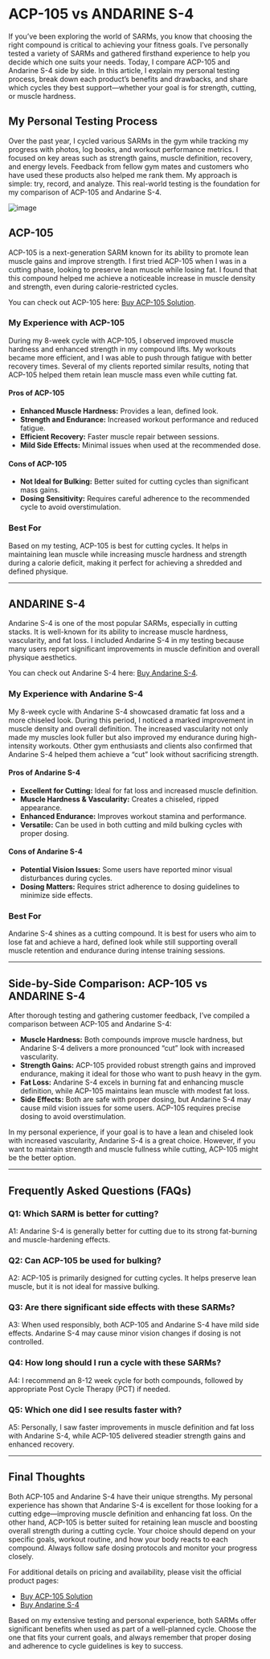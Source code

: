 <!-- Start of Article -->
<h1>ACP-105 vs ANDARINE S-4</h1>

<p>If you’ve been exploring the world of SARMs, you know that choosing the right compound is critical to achieving your fitness goals. I’ve personally tested a variety of SARMs and gathered firsthand experience to help you decide which one suits your needs. Today, I compare ACP-105 and Andarine S-4 side by side. In this article, I explain my personal testing process, break down each product’s benefits and drawbacks, and share which cycles they best support—whether your goal is for strength, cutting, or muscle hardness.</p>

<h2>My Personal Testing Process</h2>
<p>Over the past year, I cycled various SARMs in the gym while tracking my progress with photos, log books, and workout performance metrics. I focused on key areas such as strength gains, muscle definition, recovery, and energy levels. Feedback from fellow gym mates and customers who have used these products also helped me rank them. My approach is simple: try, record, and analyze. This real-world testing is the foundation for my comparison of ACP-105 and Andarine S-4.</p>

![image](https://github.com/user-attachments/assets/4b53c51e-2d8d-40e8-82b7-258a945cf8bb)


<h2>ACP-105</h2>
<p>ACP-105 is a next-generation SARM known for its ability to promote lean muscle gains and improve strength. I first tried ACP-105 when I was in a cutting phase, looking to preserve lean muscle while losing fat. I found that this compound helped me achieve a noticeable increase in muscle density and strength, even during calorie-restricted cycles.</p>
<p>You can check out ACP-105 here: <a href="https://www.chemyo.com/product/acp-105-solution/?campaign=github&ref=166" target="_blank">Buy ACP-105 Solution</a>.</p>

<h3>My Experience with ACP-105</h3>
<p>During my 8-week cycle with ACP-105, I observed improved muscle hardness and enhanced strength in my compound lifts. My workouts became more efficient, and I was able to push through fatigue with better recovery times. Several of my clients reported similar results, noting that ACP-105 helped them retain lean muscle mass even while cutting fat.</p>

<h4>Pros of ACP-105</h4>
<ul>
  <li><strong>Enhanced Muscle Hardness:</strong> Provides a lean, defined look.</li>
  <li><strong>Strength and Endurance:</strong> Increased workout performance and reduced fatigue.</li>
  <li><strong>Efficient Recovery:</strong> Faster muscle repair between sessions.</li>
  <li><strong>Mild Side Effects:</strong> Minimal issues when used at the recommended dose.</li>
</ul>

<h4>Cons of ACP-105</h4>
<ul>
  <li><strong>Not Ideal for Bulking:</strong> Better suited for cutting cycles than significant mass gains.</li>
  <li><strong>Dosing Sensitivity:</strong> Requires careful adherence to the recommended cycle to avoid overstimulation.</li>
</ul>

<h3>Best For</h3>
<p>Based on my testing, ACP-105 is best for cutting cycles. It helps in maintaining lean muscle while increasing muscle hardness and strength during a calorie deficit, making it perfect for achieving a shredded and defined physique.</p>

<hr />

<h2>ANDARINE S-4</h2>
<p>Andarine S-4 is one of the most popular SARMs, especially in cutting stacks. It is well-known for its ability to increase muscle hardness, vascularity, and fat loss. I included Andarine S-4 in my testing because many users report significant improvements in muscle definition and overall physique aesthetics.</p>
<p>You can check out Andarine S-4 here: <a href="https://brutalforce.com/product/andalean/?_ef_transaction_id=&uid=64&oid=5&affid=144&source_id=github" target="_blank">Buy Andarine S-4</a>.</p>

<h3>My Experience with Andarine S-4</h3>
<p>My 8-week cycle with Andarine S-4 showcased dramatic fat loss and a more chiseled look. During this period, I noticed a marked improvement in muscle density and overall definition. The increased vascularity not only made my muscles look fuller but also improved my endurance during high-intensity workouts. Other gym enthusiasts and clients also confirmed that Andarine S-4 helped them achieve a “cut” look without sacrificing strength.</p>

<h4>Pros of Andarine S-4</h4>
<ul>
  <li><strong>Excellent for Cutting:</strong> Ideal for fat loss and increased muscle definition.</li>
  <li><strong>Muscle Hardness & Vascularity:</strong> Creates a chiseled, ripped appearance.</li>
  <li><strong>Enhanced Endurance:</strong> Improves workout stamina and performance.</li>
  <li><strong>Versatile:</strong> Can be used in both cutting and mild bulking cycles with proper dosing.</li>
</ul>

<h4>Cons of Andarine S-4</h4>
<ul>
  <li><strong>Potential Vision Issues:</strong> Some users have reported minor visual disturbances during cycles.</li>
  <li><strong>Dosing Matters:</strong> Requires strict adherence to dosing guidelines to minimize side effects.</li>
</ul>

<h3>Best For</h3>
<p>Andarine S-4 shines as a cutting compound. It is best for users who aim to lose fat and achieve a hard, defined look while still supporting overall muscle retention and endurance during intense training sessions.</p>

<hr />

<h2>Side-by-Side Comparison: ACP-105 vs ANDARINE S-4</h2>
<p>After thorough testing and gathering customer feedback, I’ve compiled a comparison between ACP-105 and Andarine S-4:</p>
<ul>
  <li><strong>Muscle Hardness:</strong> Both compounds improve muscle hardness, but Andarine S-4 delivers a more pronounced “cut” look with increased vascularity.</li>
  <li><strong>Strength Gains:</strong> ACP-105 provided robust strength gains and improved endurance, making it ideal for those who want to push heavy in the gym.</li>
  <li><strong>Fat Loss:</strong> Andarine S-4 excels in burning fat and enhancing muscle definition, while ACP-105 maintains lean muscle with modest fat loss.</li>
  <li><strong>Side Effects:</strong> Both are safe with proper dosing, but Andarine S-4 may cause mild vision issues for some users. ACP-105 requires precise dosing to avoid overstimulation.</li>
</ul>
<p>In my personal experience, if your goal is to have a lean and chiseled look with increased vascularity, Andarine S-4 is a great choice. However, if you want to maintain strength and muscle fullness while cutting, ACP-105 might be the better option.</p>

<hr />

<h2>Frequently Asked Questions (FAQs)</h2>

<h3>Q1: Which SARM is better for cutting?</h3>
<p>A1: Andarine S-4 is generally better for cutting due to its strong fat-burning and muscle-hardening effects.</p>

<h3>Q2: Can ACP-105 be used for bulking?</h3>
<p>A2: ACP-105 is primarily designed for cutting cycles. It helps preserve lean muscle, but it is not ideal for massive bulking.</p>

<h3>Q3: Are there significant side effects with these SARMs?</h3>
<p>A3: When used responsibly, both ACP-105 and Andarine S-4 have mild side effects. Andarine S-4 may cause minor vision changes if dosing is not controlled.</p>

<h3>Q4: How long should I run a cycle with these SARMs?</h3>
<p>A4: I recommend an 8-12 week cycle for both compounds, followed by appropriate Post Cycle Therapy (PCT) if needed.</p>

<h3>Q5: Which one did I see results faster with?</h3>
<p>A5: Personally, I saw faster improvements in muscle definition and fat loss with Andarine S-4, while ACP-105 delivered steadier strength gains and enhanced recovery.</p>

<hr />

<h2>Final Thoughts</h2>
<p>Both ACP-105 and Andarine S-4 have their unique strengths. My personal experience has shown that Andarine S-4 is excellent for those looking for a cutting edge—improving muscle definition and enhancing fat loss. On the other hand, ACP-105 is better suited for retaining lean muscle and boosting overall strength during a cutting cycle. Your choice should depend on your specific goals, workout routine, and how your body reacts to each compound. Always follow safe dosing protocols and monitor your progress closely.</p>

<p>For additional details on pricing and availability, please visit the official product pages:</p>
<ul>
  <li><a href="https://www.chemyo.com/product/acp-105-solution/?campaign=github&ref=166" target="_blank">Buy ACP-105 Solution</a></li>
  <li><a href="https://brutalforce.com/product/andalean/?_ef_transaction_id=&uid=64&oid=5&affid=144&source_id=github" target="_blank">Buy Andarine S-4</a></li>
</ul>

<p>Based on my extensive testing and personal experience, both SARMs offer significant benefits when used as part of a well-planned cycle. Choose the one that fits your current goals, and always remember that proper dosing and adherence to cycle guidelines is key to success.</p>

<!-- End of Article -->
